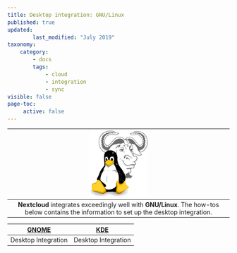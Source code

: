 ```yaml
---
title: Desktop integration: GNU/Linux
published: true
updated:
        last_modified: "July 2019"
taxonomy:
    category:
        - docs
        tags:
            - cloud
            - integration
            - sync
visible: false
page-toc:
     active: false
---
```

|![](gnu_linux.png)|
|:--:|
|**Nextcloud** integrates exceedingly well with **GNU/Linux**. The how-tos below contains the information to set up the desktop integration.|

 |[GNOME](gnome-desktop-integration)|[KDE](kde-desktop-integration)|
 |:--:|:--:|
 |Desktop Integration|Desktop Integration|
